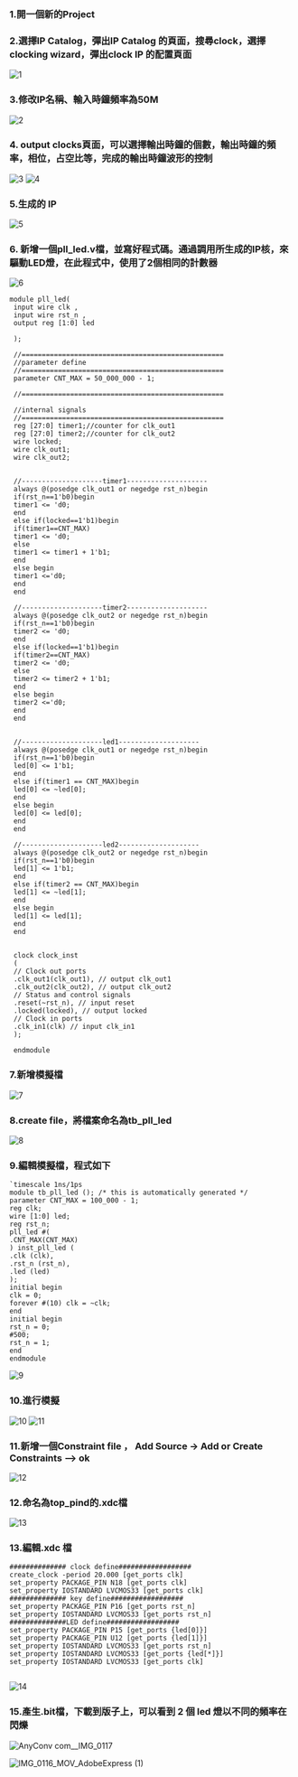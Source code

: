 ### 1.開一個新的Project
### 2.選擇IP Catalog，彈出IP Catalog 的頁面，搜尋clock，選擇clocking wizard，彈出clock IP 的配置頁面

![1](https://user-images.githubusercontent.com/68816726/181781859-4a2c7ad4-f31f-47d1-a7ae-10fc8828d483.png)

### 3.修改IP名稱、輸入時鐘頻率為50M

![2](https://user-images.githubusercontent.com/68816726/181782169-46f7f349-ca8e-49ba-98fd-520ed14ae3ee.png)

### 4. output clocks頁面，可以選擇輸出時鐘的個數，輸出時鐘的頻率，相位，占空比等，完成的輸出時鐘波形的控制

![3](https://user-images.githubusercontent.com/68816726/181782992-666b3942-a5f4-46c7-bd2d-fddee1c4a910.png)
![4](https://user-images.githubusercontent.com/68816726/181783253-bf3b2b30-00a9-4229-b431-9208ce9a25e7.png)

### 5.生成的 IP

![5](https://user-images.githubusercontent.com/68816726/181784389-3c356287-cd2c-4d26-a698-64e874a8e3d1.png)

### 6. 新增一個pll_led.v檔，並寫好程式碼。通過調用所生成的IP核，來驅動LED燈，在此程式中，使用了2個相同的計數器

![6](https://user-images.githubusercontent.com/68816726/181784551-75c764ae-e72a-463b-a51d-9ae3f007d198.png)


```
module pll_led(
 input wire clk ,
 input wire rst_n ,
 output reg [1:0] led 
 
 );

 //==================================================
 //parameter define
 //==================================================
 parameter CNT_MAX = 50_000_000 - 1;

 //==================================================

 //internal signals
 //==================================================
 reg [27:0] timer1;//counter for clk_out1
 reg [27:0] timer2;//counter for clk_out2
 wire locked;
 wire clk_out1;
 wire clk_out2;


 //--------------------timer1--------------------
 always @(posedge clk_out1 or negedge rst_n)begin
 if(rst_n==1'b0)begin
 timer1 <= 'd0;
 end
 else if(locked==1'b1)begin
 if(timer1==CNT_MAX)
 timer1 <= 'd0;
 else
 timer1 <= timer1 + 1'b1;
 end
 else begin
 timer1 <='d0;
 end
 end

 //--------------------timer2--------------------
 always @(posedge clk_out2 or negedge rst_n)begin
 if(rst_n==1'b0)begin
 timer2 <= 'd0;
 end
 else if(locked==1'b1)begin
 if(timer2==CNT_MAX)
 timer2 <= 'd0;
 else
 timer2 <= timer2 + 1'b1;
 end
 else begin
 timer2 <='d0;
 end
 end


 //--------------------led1--------------------
 always @(posedge clk_out1 or negedge rst_n)begin
 if(rst_n==1'b0)begin
 led[0] <= 1'b1;
 end
 else if(timer1 == CNT_MAX)begin
 led[0] <= ~led[0];
 end
 else begin
 led[0] <= led[0];
 end
 end

 //--------------------led2--------------------
 always @(posedge clk_out2 or negedge rst_n)begin
 if(rst_n==1'b0)begin
 led[1] <= 1'b1;
 end
 else if(timer2 == CNT_MAX)begin
 led[1] <= ~led[1];
 end
 else begin
 led[1] <= led[1];
 end
 end


 clock clock_inst
 (
 // Clock out ports
 .clk_out1(clk_out1), // output clk_out1
 .clk_out2(clk_out2), // output clk_out2
 // Status and control signals
 .reset(~rst_n), // input reset
 .locked(locked), // output locked
 // Clock in ports
 .clk_in1(clk) // input clk_in1
 );

 endmodule
 ```
 ### 7.新增模擬檔
 
![7](https://user-images.githubusercontent.com/68816726/181790222-df9cec1d-21b4-41db-ac9a-e29f06e583cd.png)

### 8.create file，將檔案命名為tb_pll_led

![8](https://user-images.githubusercontent.com/68816726/181790347-1883bb86-6a0f-4810-bda9-9ab4b3120c5d.png)

### 9.編輯模擬檔，程式如下
```
`timescale 1ns/1ps
module tb_pll_led (); /* this is automatically generated */
parameter CNT_MAX = 100_000 - 1;
reg clk;
wire [1:0] led;
reg rst_n;
pll_led #(
.CNT_MAX(CNT_MAX)
) inst_pll_led (
.clk (clk),
.rst_n (rst_n),
.led (led)
);
initial begin
clk = 0;
forever #(10) clk = ~clk;
end
initial begin
rst_n = 0;
#500;
rst_n = 1;
end
endmodule

```
![9](https://user-images.githubusercontent.com/68816726/181790613-34307b19-e0b1-4b1f-89b9-47a87b6b0951.png)

### 10.進行模擬

![10](https://user-images.githubusercontent.com/68816726/181793713-b150dfd0-0d5d-44a8-a775-35bdfd6c5d4b.png)
![11](https://user-images.githubusercontent.com/68816726/181793763-bdf07efb-35ee-40a4-8dd9-a22e524aa82b.png)

### 11.新增一個Constraint file ， Add Source -> Add or Create Constraints –> ok

![12](https://user-images.githubusercontent.com/68816726/181794296-e494707a-eb51-4f92-8e94-9a73a56e9b9a.png)

### 12.命名為top_pind的.xdc檔

![13](https://user-images.githubusercontent.com/68816726/181794330-289c74b4-3c3c-4021-b176-159377d0dd0d.png)

### 13.編輯.xdc 檔
```
############## clock define##################
create_clock -period 20.000 [get_ports clk]
set_property PACKAGE_PIN N18 [get_ports clk]
set_property IOSTANDARD LVCMOS33 [get_ports clk]
############## key define##################
set_property PACKAGE_PIN P16 [get_ports rst_n]
set_property IOSTANDARD LVCMOS33 [get_ports rst_n]
##############LED define##################
set_property PACKAGE_PIN P15 [get_ports {led[0]}]
set_property PACKAGE_PIN U12 [get_ports {led[1]}]
set_property IOSTANDARD LVCMOS33 [get_ports rst_n]
set_property IOSTANDARD LVCMOS33 [get_ports {led[*]}]
set_property IOSTANDARD LVCMOS33 [get_ports clk]


```

![14](https://user-images.githubusercontent.com/68816726/181794543-5b5d9014-98cb-4ebb-aab0-6fc89ad35022.png)

### 15.產生.bit檔，下載到版子上，可以看到 2 個 led 燈以不同的頻率在閃爍


![AnyConv com__IMG_0117](https://user-images.githubusercontent.com/68816726/181795843-5f8992db-11d9-4b9d-93dd-d47c20d6d123.jpg)

![IMG_0116_MOV_AdobeExpress (1)](https://user-images.githubusercontent.com/68816726/181797931-e4156f3a-b9b0-4ba8-8e62-a5a3df281e7f.gif)



